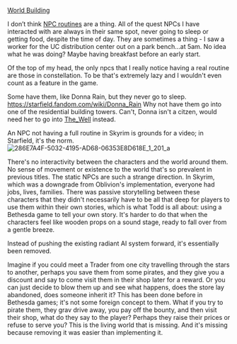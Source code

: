 [World Building](World%20Building.md)

I don’t think [NPC routines](NPC%20routines.md) are a thing. All of the quest NPCs I have interacted with are always in their same spot, never going to sleep or getting food, despite the time of day.
	They are sometimes a thing - I saw a worker for the UC distribution center out on a park bench…at 5am. No idea what he was doing? Maybe having breakfast before an early start.

Of the top of my head, the only npcs that I really notice having a real routine are those in constellation. To be that's extremely lazy and I wouldn't even count as a feature in the game.

Some have them, like Donna Rain, but they never go to sleep.
https://starfield.fandom.com/wiki/Donna_Rain
Why not have them go into one of the residential building towers.
	Can't, Donna isn't a citzen, would need her to go into [The_Well](The_Well.md) instead.

An NPC not having a full routine in Skyrim is grounds for a video; in Starfield, it's the norm.![286E7A4F-5032-4195-AD68-06353E8D618E_1_201_a](286E7A4F-5032-4195-AD68-06353E8D618E_1_201_a.jpeg)

There's no interactivity between the characters and the world around them. No sense of movement or existence to the world that's so prevalent in previous titles. The static NPCs are such a strange direction. In Skyrim, which was a downgrade from Oblivion's implementation, everyone had jobs, lives, families. There was passive storytelling between these characters that they didn't necessarily have to be all that deep for players to use them within their own stories, which is what Todd is all about: using a Bethesda game to tell your own story. It's harder to do that when the characters feel like wooden props on a sound stage, ready to fall over from a gentle breeze.

Instead of pushing the existing radiant AI system forward, it's essentially been removed.

Imagine if you could meet a Trader from one city travelling through the stars to another, perhaps you save them from some pirates, and they give you a discount and say to come visit them in their shop later for a reward. Or you can just decide to blow them up and see what happens, does the store lay abandoned, does someone inherit it? This has been done before in Bethesda games; it's not some foreign concept to them. 
What if you try to pirate them, they grav drive away, you pay off the bounty, and then visit their shop, what do they say to the player? Perhaps they raise their prices or refuse to serve you? This is the living world that is missing. And it's missing because removing it was easier than implementing it.
